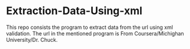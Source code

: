 # Extraction-Data-Using-xml
This repo consists the program to extract data from the url using xml validation. The url in the mentioned program is From Coursera/Michighan University/Dr. Chuck. 
